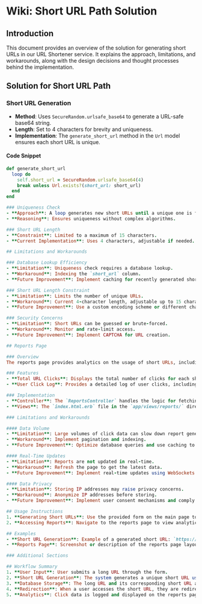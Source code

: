 # Wiki: Short URL Path Solution

## Introduction
This document provides an overview of the solution for generating short URLs in our URL Shortener service. It explains the approach, limitations, and workarounds, along with the design decisions and thought processes behind the implementation.

## Solution for Short URL Path

### Short URL Generation
- **Method**: Uses `SecureRandom.urlsafe_base64` to generate a URL-safe base64 string.
- **Length**: Set to 4 characters for brevity and uniqueness.
- **Implementation**: The `generate_short_url` method in the `Url` model ensures each short URL is unique.

#### Code Snippet
```ruby
def generate_short_url
  loop do
    self.short_url = SecureRandom.urlsafe_base64(4)
    break unless Url.exists?(short_url: short_url)
  end
end

### Uniqueness Check
- **Approach**: A loop generates new short URLs until a unique one is found.
- **Reasoning**: Ensures uniqueness without complex algorithms.

### Short URL Length
- **Constraint**: Limited to a maximum of 15 characters.
- **Current Implementation**: Uses 4 characters, adjustable if needed.

## Limitations and Workarounds

### Database Lookup Efficiency
- **Limitation**: Uniqueness check requires a database lookup.
- **Workaround**: Indexing the `short_url` column.
- **Future Improvement**: Implement caching for recently generated short URLs.

### Short URL Length Constraint
- **Limitation**: Limits the number of unique URLs.
- **Workaround**: Current 4-character length, adjustable up to 15 characters.
- **Future Improvement**: Use a custom encoding scheme or different character set.

### Security Concerns
- **Limitation**: Short URLs can be guessed or brute-forced.
- **Workaround**: Monitor and rate-limit access.
- **Future Improvement**: Implement CAPTCHA for URL creation.

## Reports Page

### Overview
The reports page provides analytics on the usage of short URLs, including total URL clicks and detailed user click logs.

### Features
- **Total URL Clicks**: Displays the total number of clicks for each short URL.
- **User Click Log**: Provides a detailed log of user clicks, including timestamps and IP addresses.

### Implementation
- **Controller**: The `ReportsController` handles the logic for fetching and displaying analytics data.
- **Views**: The `index.html.erb` file in the `app/views/reports/` directory contains the HTML and embedded Ruby code for rendering the report page.

### Limitations and Workarounds

#### Data Volume
- **Limitation**: Large volumes of click data can slow down report generation.
- **Workaround**: Implement pagination and indexing.
- **Future Improvement**: Optimize database queries and use caching to handle large datasets more efficiently.

#### Real-Time Updates
- **Limitation**: Reports are not updated in real-time.
- **Workaround**: Refresh the page to get the latest data.
- **Future Improvement**: Implement real-time updates using WebSockets or similar technology.

#### Data Privacy
- **Limitation**: Storing IP addresses may raise privacy concerns.
- **Workaround**: Anonymize IP addresses before storing.
- **Future Improvement**: Implement user consent mechanisms and comply with data protection regulations.

## Usage Instructions
1. **Generating Short URLs**: Use the provided form on the main page to generate a short URL.
2. **Accessing Reports**: Navigate to the reports page to view analytics.

## Examples
- **Short URL Generation**: Example of a generated short URL: `https://short.url/abc123`
- **Reports Page**: Screenshot or description of the reports page layout.

### Additional Sections

## Workflow Summary
1. **User Input**: User submits a long URL through the form.
2. **Short URL Generation**: The system generates a unique short URL using a secure random method.
3. **Database Storage**: The long URL and its corresponding short URL are stored in the database.
4. **Redirection**: When a user accesses the short URL, they are redirected to the original long URL.
5. **Analytics**: Click data is logged and displayed on the reports page.
